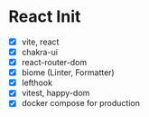 # React Init

* [x] vite, react
* [x] chakra-ui
* [x] react-router-dom
* [x] biome (Linter, Formatter)
* [x] lefthook
* [x] vitest, happy-dom
* [x] docker compose for production
